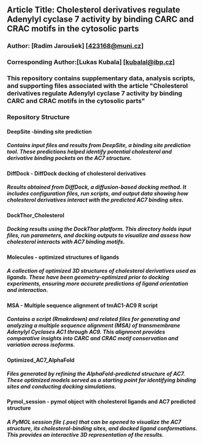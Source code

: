 ## Article Title: Cholesterol derivatives regulate Adenylyl cyclase 7 activity by binding CARC and CRAC motifs in the cytosolic parts

### Author: [Radim Jaroušek] [423168@muni.cz]

### Corresponding Author:[Lukas Kubala] [kubalal@ibp.cz]

### This repository contains supplementary data, analysis scripts, and supporting files associated with the article "Cholesterol derivatives regulate Adenylyl cyclase 7 activity by binding CARC and CRAC motifs in the cytosolic parts"

### Repository Structure
#### DeepSite -binding site prediction
##### Contains input files and results from DeepSite, a binding site prediction tool. These predictions helped identify potential cholesterol and derivative binding pockets on the AC7 structure.

#### DiffDock - DiffDock docking of cholesterol derivatives
##### Results obtained from DiffDock, a diffusion-based docking method. It includes configuration files, run scripts, and output data showing how cholesterol derivatives interact with the predicted AC7 binding sites.

#### DockThor_Cholesterol
##### Docking results using the DockThor platform. This directory holds input files, run parameters, and docking outputs to visualize and assess how cholesterol interacts with AC7 binding motifs.

#### Molecules - optimized structures of ligands
##### A collection of optimized 3D structures of cholesterol derivatives used as ligands. These have been geometry-optimized prior to docking experiments, ensuring more accurate predictions of ligand orientation and interaction.

#### MSA - Multiple sequence alignment of tmAC1-AC9 R script
##### Contains a script (Rmakrdown) and related files for generating and analyzing a multiple sequence alignment (MSA) of transmembrane Adenylyl Cyclases AC1 through AC9. This alignment provides comparative insights into CARC and CRAC motif conservation and variation across isoforms.

#### Optimized_AC7_AlphaFold
##### Files generated by refining the AlphaFold-predicted structure of AC7. These optimized models served as a starting point for identifying binding sites and conducting docking simulations.

#### Pymol_session - pymol object with cholesterol ligands and AC7 predicted structure
##### A PyMOL session file (.pse) that can be opened to visualize the AC7 structure, its cholesterol-binding sites, and docked ligand conformations. This provides an interactive 3D representation of the results.
